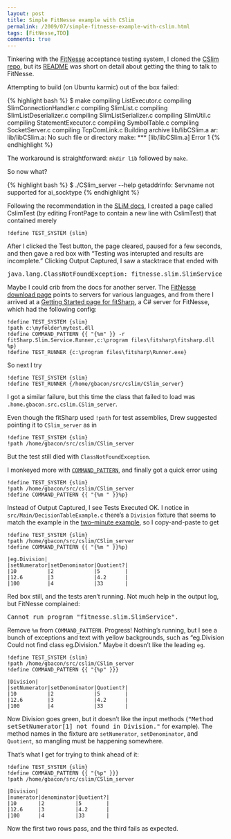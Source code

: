 ```yaml
---
layout: post
title: Simple FitNesse example with CSlim
permalink: /2009/07/simple-fitnesse-example-with-cslim.html
tags: [FitNesse,TDD]
comments: true
---
```

[FitNesse]: http://fitnesse.org/
[CSlim repo]: http://github.com/dougbradbury/cslim/tree/master
[README]: http://github.com/dougbradbury/cslim/blob/d97a33f6cd881fdf283061f89c2ea9ddd714ac93/README

Tinkering with the [FitNesse] acceptance testing system, I cloned the
[CSlim repo], but its [README] was short on detail about getting the thing
to talk to FitNesse.

Attempting to build (on Ubuntu karmic) out of the box failed:

{% highlight bash %}
$ make
compiling ListExecutor.c
compiling SlimConnectionHandler.c
compiling SlimList.c
compiling SlimListDeserializer.c
compiling SlimListSerializer.c
compiling SlimUtil.c
compiling StatementExecutor.c
compiling SymbolTable.c
compiling SocketServer.c
compiling TcpComLink.c
Building archive lib/libCSlim.a
ar: lib/libCSlim.a: No such file or directory
make: *** [lib/libCSlim.a] Error 1
{% endhighlight %}

The workaround is straightforward: `mkdir lib` followed by `make`.

So now what?

{% highlight bash %}
$ ./CSlim_server --help
getaddrinfo: Servname not supported for ai_socktype
{% endhighlight %}

[SLiM docs]: http://fitnesse.org/FitNesse.UserGuide.SliM

Following the recommendation in the [SLiM docs], I created a page
called CslimTest (by editing FrontPage to contain a new line with
CslimTest) that contained merely

    !define TEST_SYSTEM {slim}

After I clicked the Test button, the page cleared, paused for a few
seconds, and then gave a red box with “Testing was interupted and
results are incomplete.” Clicking Output Captured, I saw a stacktrace
that ended with

<pre>java.lang.ClassNotFoundException: fitnesse.slim.SlimService</pre>

[FitNesse download page]: http://fitnesse.org/FrontPage.FitNesseDevelopment.DownLoad
[Getting Started page for fitSharp]: http://www.syterra.com/Slim/GettingStarted.html

Maybe I could crib from the docs for another server. The
[FitNesse download page] points to servers for various languages, and
from there I arrived at a [Getting Started page for fitSharp], a C#
server for FitNesse, which had the following config:

    !define TEST_SYSTEM {slim}
    !path c:\myfolder\mytest.dll
    !define COMMAND_PATTERN {{ "{%m" }} -r fitSharp.Slim.Service.Runner,c:\program files\fitsharp\fitsharp.dll %p}
    !define TEST_RUNNER {c:\program files\fitsharp\Runner.exe}

So next I try

    !define TEST_SYSTEM {slim}
    !define TEST_RUNNER {/home/gbacon/src/cslim/CSlim_server}

I got a similar failure, but this time the class that failed to load was
`.home.gbacon.src.cslim.CSlim_server`.

Even though the fitSharp used `!path` for test assemblies, Drew suggested
pointing it to `CSlim_server` as in

    !define TEST_SYSTEM {slim}
    !path /home/gbacon/src/cslim/CSlim_server

But the test still died with `ClassNotFoundException`.

[CP]: http://fitnesse.org/FitNesse.UserGuide.CustomizingTestExecution

I monkeyed more with [`COMMAND_PATTERN`][CP], and finally got a quick error using

    !define TEST_SYSTEM {slim}
    !path /home/gbacon/src/cslim/CSlim_server
    !define COMMAND_PATTERN {{ "{%m " }}%p}

[2min]: http://fitnesse.org/FitNesse.UserGuide.TwoMinuteExample

Instead of Output Captured, I see Tests Executed OK. I notice in
`src/Main/DecisionTableExample.c` there’s a `Division` fixture that
seems to match the example in the [two–minute example][2min], so I
copy-and-paste to get

    !define TEST_SYSTEM {slim}
    !path /home/gbacon/src/cslim/CSlim_server
    !define COMMAND_PATTERN {{ "{%m " }}%p}

    |eg.Division|
    |setNumerator|setDenominator|Quotient?|
    |10          |2             |5        |
    |12.6        |3             |4.2      |
    |100         |4             |33       |

Red box still, and the tests aren’t running. Not much help in the output
log, but FitNesse complained:

<pre>Cannot run program "fitnesse.slim.SlimService".</pre>

Remove `%m` from `COMMAND_PATTERN`. Progress! Nothing’s running, but I
see a bunch of exceptions and text with yellow backgrounds, such as
“eg.Division Could not find class eg.Division.” Maybe it doesn’t like
the leading `eg`.

    !define TEST_SYSTEM {slim}
    !path /home/gbacon/src/cslim/CSlim_server
    !define COMMAND_PATTERN {{ "{%p" }}}

    |Division|
    |setNumerator|setDenominator|Quotient?|
    |10          |2             |5        |
    |12.6        |3             |4.2      |
    |100         |4             |33       |

Now Division goes green, but it doesn’t like the input methods
(<tt>"Method setSetNumerator\[1] not found in Division."</tt> for
example). The method names in the fixture are `setNumerator`,
`setDenominator`, and `Quotient`, so mangling must be happening
somewhere.

That’s what I get for trying to think ahead of it:

    !define TEST_SYSTEM {slim}
    !define COMMAND_PATTERN {{ "{%p" }}}
    !path /home/gbacon/src/cslim/CSlim_server

    |Division|
    |numerator|denominator|Quotient?|
    |10       |2          |5        |
    |12.6     |3          |4.2      |
    |100      |4          |33       |

Now the first two rows pass, and the third fails as expected.
